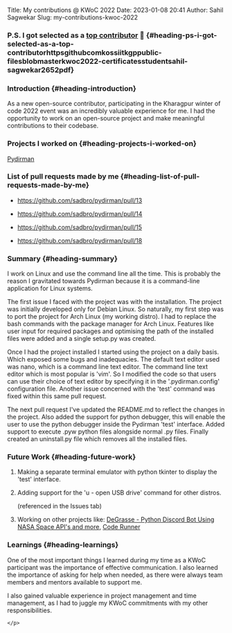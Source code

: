 Title: My contributions @  KWoC 2022
Date: 2023-01-08 20:41
Author: Sahil Sagwekar
Slug: my-contributions-kwoc-2022

### P.S. I got selected as a [top contributor](https://github.com/kossiitkgp/public-files/blob/master/KWoC/2022-Certificates/Student/sahil-sagwekar2652.pdf) 🎉 {#heading-ps-i-got-selected-as-a-top-contributorhttpsgithubcomkossiitkgppublic-filesblobmasterkwoc2022-certificatesstudentsahil-sagwekar2652pdf}

### Introduction {#heading-introduction}

As a new open-source contributor, participating in the Kharagpur winter of code 2022 event was an incredibly valuable experience for me. I had the opportunity to work on an open-source project and make meaningful contributions to their codebase.

### Projects I worked on {#heading-projects-i-worked-on}

[Pydirman](https://github.com/sadbro/pydirman)

### List of pull requests made by me {#heading-list-of-pull-requests-made-by-me}

-   <https://github.com/sadbro/pydirman/pull/13>

-   <https://github.com/sadbro/pydirman/pull/14>

-   <https://github.com/sadbro/pydirman/pull/15>

-   <https://github.com/sadbro/pydirman/pull/18>

### Summary {#heading-summary}

I work on Linux and use the command line all the time. This is probably the reason I gravitated towards Pydirman because it is a command-line application for Linux systems.

The first issue I faced with the project was with the installation. The project was initially developed only for Debian Linux. So naturally, my first step was to port the project for Arch Linux (my working distro). I had to replace the bash commands with the package manager for Arch Linux. Features like user input for required packages and optimising the path of the installed files were added and a single setup.py was created.

Once I had the project installed I started using the project on a daily basis. Which exposed some bugs and inadequacies. The default text editor used was nano, which is a command line text editor. The command line text editor which is most popular is 'vim'. So I modified the code so that users can use their choice of text editor by specifying it in the '.pydirman.config' configuration file. Another issue concerned with the 'test' command was fixed within this same pull request.

The next pull request I've updated the README.md to reflect the changes in the project. Also added the support for python debugger, this will enable the user to use the python debugger inside the Pydirman 'test' interface. Added support to execute .pyw python files alongside normal .py files. Finally created an uninstall.py file which removes all the installed files.

### Future Work {#heading-future-work}

1.  Making a separate terminal emulator with python tkinter to display the 'test' interface.

2.  Adding support for the 'u - open USB drive' command for other distros.

    (referenced in the Issues tab)

3.  Working on other projects like: [DeGrasse - Python Discord Bot Using NASA Space API's and more](https://github.com/exitflynn/DeGrasse), [Code Runner](https://github.com/proffapt/code-runner)

### Learnings {#heading-learnings}

One of the most important things I learned during my time as a KWoC participant was the importance of effective communication. I also learned the importance of asking for help when needed, as there were always team members and mentors available to support me.

I also gained valuable experience in project management and time management, as I had to juggle my KWoC commitments with my other responsibilities.

```{=html}
</p>
```
